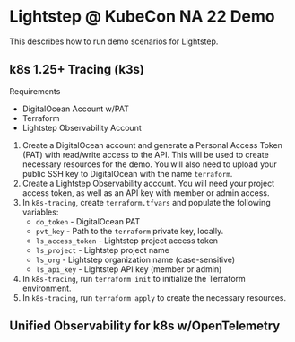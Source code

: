 # Lightstep @ KubeCon NA 22 Demo

This describes how to run demo scenarios for Lightstep.

## k8s 1.25+ Tracing (k3s)

Requirements
- DigitalOcean Account w/PAT
- Terraform
- Lightstep Observability Account

1. Create a DigitalOcean account and generate a Personal Access Token (PAT) with
   read/write access to the API.  This will be used to create necessary
   resources for the demo. You will also need to upload your public SSH key to
   DigitalOcean with the name `terraform`.
2. Create a Lightstep Observability account. You will need your project access
   token, as well as an API key with member or admin access.
3. In `k8s-tracing`, create `terraform.tfvars` and populate the following variables:
   - `do_token` - DigitalOcean PAT
   - `pvt_key` - Path to the `terraform` private key, locally.
   - `ls_access_token` - Lightstep project access token
   - `ls_project` - Lightstep project name
   - `ls_org` - Lightstep organization name (case-sensitive)
   - `ls_api_key` - Lightstep API key (member or admin)
4. In `k8s-tracing`, run `terraform init` to initialize the Terraform
   environment.
5. In `k8s-tracing`, run `terraform apply` to create the necessary resources.

## Unified Observability for k8s w/OpenTelemetry

